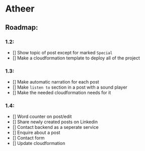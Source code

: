 # Atheer
## Roadmap:

### 1.2:
- [] Show topic of post except for marked `Special`
- [] Make a cloudformation template to deploy all of the project

### 1.3:
- [] Make automatic narration for each post
- [] Make `listen to` section in a post with a sound player
- [] Make the needed cloudformation needs for it

### 1.4:
- [] Word counter on post/edit
- [] Share newly created posts on Linkedin
- [] Contact backend as a seperate service
- [] Enquire about a post
- [] Contact form
- [] Update cloudformation